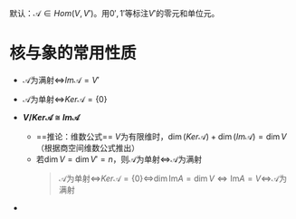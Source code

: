 默认：$\mathcal A\in Hom(V,V')$。用$0',1'$等标注$V'$的零元和单位元。
# 核与象的常用性质

- $\mathcal A$为满射$\iff$$Im\mathcal A = V'$
- $\mathcal A$为单射$\iff$$Ker\mathcal A=\{0\}$
- **$V/Ker \mathcal A\cong Im\mathcal A$**
	- ==推论：维数公式==
	  $V$为有限维时，$\dim(Ker\mathcal A)+\dim(Im\mathcal A)=\dim V$
	  （根据商空间维数公式推出）
	- 若$\dim V=\dim V'=n$，则$\mathcal A$为单射$\iff$$\mathcal A$为满射
	  > $\mathcal A$为单射$\iff$$Ker\mathcal A=\{0\}$$\iff$$\dim \mathrm{Im}A=\dim V\iff \mathrm{Im}A=V\iff$$\mathcal A$为满射
	  
- 
